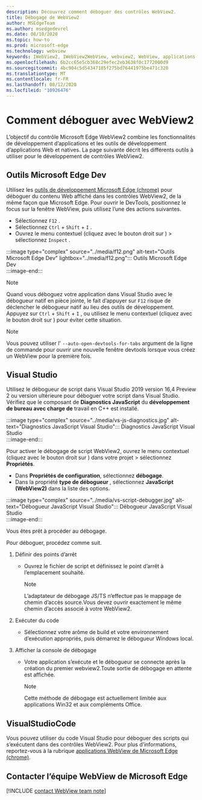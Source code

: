 ```yaml
---
description: Découvrez comment déboguer des contrôles WebView2.
title: Débogage de WebView2
author: MSEdgeTeam
ms.author: msedgedevrel
ms.date: 08/10/2020
ms.topic: how-to
ms.prod: microsoft-edge
ms.technology: webview
keywords: IWebView2, IWebView2WebView, webview2, WebView, applications Win32, Win32, Edge, ICoreWebView2, ICoreWebView2Host, contrôle de navigateur, html Edge
ms.openlocfilehash: 6b2cc65e5cb368c29efec2eb3638f0c1772000d9
ms.sourcegitcommit: 4bc904c5d54347185f275bd76441975be471c320
ms.translationtype: MT
ms.contentlocale: fr-FR
ms.lasthandoff: 08/12/2020
ms.locfileid: "10926476"
---
```

# Comment déboguer avec WebView2  

L’objectif du contrôle Microsoft Edge WebView2 combine les fonctionnalités de développement d’applications et les outils de développement d’applications Web et natives.  La page suivante décrit les différents outils à utiliser pour le développement de contrôles WebView2.  

## Outils Microsoft Edge Dev  

Utilisez les [outils de développement Microsoft Edge (chrome)][DevtoolsGuideChromiumMain] pour déboguer du contenu Web affiché dans les contrôles WebView2, de la même façon que Microsoft Edge.  Pour ouvrir le DevTools, positionnez le focus sur la fenêtre WebView, puis utilisez l’une des actions suivantes.  
*   Sélectionnez `F12` .  
*   Sélectionnez `Ctrl` + `Shift` + `I` .  
*   Ouvrez le menu contextuel (cliquez avec le bouton droit sur \) > sélectionnez `Inspect` .  

:::image type="complex" source="../media/f12.png" alt-text="Outils Microsoft Edge Dev" lightbox="../media/f12.png":::
   Outils Microsoft Edge Dev  
:::image-end:::  

> [!NOTE]
> Quand vous déboguez votre application dans Visual Studio avec le débogueur natif en pièce jointe, le fait d’appuyer sur `F12` risque de déclencher le débogueur natif au lieu des outils de développement.  Appuyez sur `Ctrl` + `Shift` + `I` , ou utilisez le menu contextuel (cliquez avec le bouton droit sur \) pour éviter cette situation.  

> [!NOTE]
> Vous pouvez utiliser l' `--auto-open-devtools-for-tabs` argument de la ligne de commande pour ouvrir une nouvelle fenêtre devtools lorsque vous créez un WebView pour la première fois.  <!--See `CreateCoreWebView2Controller` documentation for how to provide additional command-line arguments to the browser process.  See `LoaderOverride` registry key to examine different builds of WebView2 without modifying your application in the `CreateCoreWebView2Controller` documentation.  -->  

## Visual Studio  

Utilisez le débogueur de script dans Visual Studio 2019 version 16,4 Preview 2 ou version ultérieure pour déboguer votre script dans Visual Studio.  Vérifiez que le composant de **Diagnostics JavaScript** du **développement de bureau avec charge de** travail en C++ est installé.  

:::image type="complex" source="../media/vs-js-diagnostics.jpg" alt-text="Diagnostics JavaScript Visual Studio":::
   Diagnostics JavaScript Visual Studio  
:::image-end:::  

<!--todo: Please update the image to use a red rectangle to outline the portion of the screen to highlight  -->  

Pour activer le débogage de script WebView2, ouvrez le menu contextuel (cliquez avec le bouton droit sur \) dans votre projet > sélectionnez **Propriétés**.  

*   Dans **Propriétés de configuration**, sélectionnez **débogage**.  
*   Dans la propriété **type de débogueur** , sélectionnez **JavaScript (WebView2)** dans la liste des options. 

:::image type="complex" source="../media/vs-script-debugger.jpg" alt-text="Débogueur JavaScript Visual Studio":::
   Débogueur JavaScript Visual Studio  
:::image-end:::  

<!--todo: Please update the image to use a red rectangle to outline the portion of the screen to highlight  -->  

Vous êtes prêt à procéder au débogage.  

Pour déboguer, procédez comme suit.  

1.  Définir des points d’arrêt  
    *   Ouvrez le fichier de script et définissez le point d’arrêt à l’emplacement souhaité.  
        
        > [!NOTE]
        > L’adaptateur de débogage JS/TS n’effectue pas le mappage de chemin d’accès source.Vous devez ouvrir exactement le même chemin d’accès associé à votre WebView2.  
        
1.  Exécuter du code  
    *   Sélectionnez votre arôme de build et votre environnement d’exécution appropriés, puis démarrez le débogueur Windows local.  
1.  Afficher la console de débogage  
    *   Votre application s’exécute et le débogueur se connecte après la création du premier webview2.Toute sortie de débogage en attente est affichée.  
        
        > [!NOTE]
        > Cette méthode de débogage est actuellement limitée aux applications Win32 et aux compléments Office.  
        
## VisualStudioCode  

Vous pouvez utiliser du code Visual Studio pour déboguer des scripts qui s’exécutent dans des contrôles WebView2.  Pour plus d’informations, reportez-vous à la rubrique [applications WebView de Microsoft Edge (chrome)][GithubMicrosoftVscodeEdgeDebug2ReadmeChromiumWebviewApplications].  

<!--todo:  add See also heading  -->  

## Contacter l’équipe WebView de Microsoft Edge  

[!INCLUDE [contact WebView team note](../includes/contact-webview-team-note.md)]  

<!--## Debugging  

Open DevTools with the normal shortcuts: `F12` or `Ctrl+Shift+I`. You can use the `--auto-open-devtools-for-tabs` command argument switch to have the DevTools window open immediately when first creating a WebView. See CreateCoreWebView2Controller documentation for how to provide additional command line arguments to the browser process. Check out the LoaderOverride registry key for trying out different builds of WebView2 without modifying your application in the CreateCoreWebView2Controller documentation.  -->  

<!-- links -->  

[DevtoolsGuideChromiumMain]: ../../devtools-guide-chromium.md "Outils de développement Microsoft Edge (chrome)"  

[GithubMicrosoftedgeWebviewfeedbackMain]: https://github.com/MicrosoftEdge/WebViewFeedback "Commentaires sur le WebView-MicrosoftEdge/WebViewFeedback | GitHub"  

[GithubMicrosoftVscodeEdgeDebug2ReadmeChromiumWebviewApplications]: https://github.com/microsoft/vscode-edge-debug2/blob/master/README.md#microsoft-edge-chromium-webview-applications "Applications WebView Microsoft Edge (chrome) et débogueur de code et de code-débogueur pour Microsoft Edge-Microsoft/vscode-Edge-debug2 | GitHub"  
